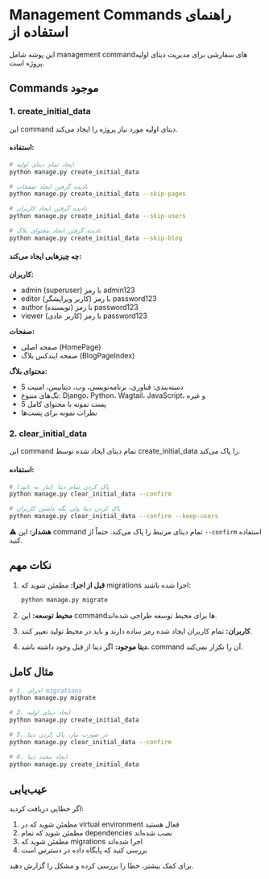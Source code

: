 # Management Commands راهنمای استفاده از

این پوشه شامل management commandهای سفارشی برای مدیریت دیتای اولیه پروژه است.

## Commands موجود

### 1. create_initial_data
این command دیتای اولیه مورد نیاز پروژه را ایجاد می‌کند.

#### استفاده:
```bash
# ایجاد تمام دیتای اولیه
python manage.py create_initial_data

# نادیده گرفتن ایجاد صفحات
python manage.py create_initial_data --skip-pages

# نادیده گرفتن ایجاد کاربران
python manage.py create_initial_data --skip-users

# نادیده گرفتن ایجاد محتوای بلاگ
python manage.py create_initial_data --skip-blog
```

#### چه چیزهایی ایجاد می‌کند:

**کاربران:**
- admin (superuser) با رمز admin123
- editor (کاربر ویرایشگر) با رمز password123
- author (نویسنده) با رمز password123
- viewer (کاربر عادی) با رمز password123

**صفحات:**
- صفحه اصلی (HomePage)
- صفحه ایندکس بلاگ (BlogPageIndex)

**محتوای بلاگ:**
- 5 دسته‌بندی: فناوری، برنامه‌نویسی، وب، دیتابیس، امنیت
- تگ‌های متنوع: Django، Python، Wagtail، JavaScript، و غیره
- 5 پست نمونه با محتوای کامل
- نظرات نمونه برای پست‌ها

### 2. clear_initial_data
این command تمام دیتای ایجاد شده توسط create_initial_data را پاک می‌کند.

#### استفاده:
```bash
# پاک کردن تمام دیتا (نیاز به تایید)
python manage.py clear_initial_data --confirm

# پاک کردن دیتا ولی نگه داشتن کاربران
python manage.py clear_initial_data --confirm --keep-users
```

⚠️ **هشدار:** این command تمام دیتای مرتبط را پاک می‌کند. حتماً از `--confirm` استفاده کنید.

## نکات مهم

1. **قبل از اجرا:** مطمئن شوید که migrations اجرا شده باشند:
   ```bash
   python manage.py migrate
   ```

2. **محیط توسعه:** این commandها برای محیط توسعه طراحی شده‌اند.

3. **کاربران:** تمام کاربران ایجاد شده رمز ساده دارند و باید در محیط تولید تغییر کنند.

4. **دیتا موجود:** اگر دیتا از قبل وجود داشته باشد، command آن را تکرار نمی‌کند.

## مثال کامل

```bash
# 1. اجرای migrations
python manage.py migrate

# 2. ایجاد دیتای اولیه
python manage.py create_initial_data

# 3. در صورت نیاز، پاک کردن دیتا
python manage.py clear_initial_data --confirm

# 4. ایجاد مجدد دیتا
python manage.py create_initial_data
```

## عیب‌یابی

اگر خطایی دریافت کردید:

1. مطمئن شوید که در virtual environment فعال هستید
2. مطمئن شوید که تمام dependencies نصب شده‌اند
3. مطمئن شوید که migrations اجرا شده‌اند
4. بررسی کنید که پایگاه داده در دسترس است

برای کمک بیشتر، خطا را بررسی کرده و مشکل را گزارش دهید.
